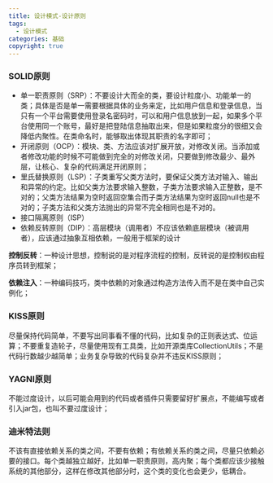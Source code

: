 ```yaml
---
title: 设计模式-设计原则
tags:
  - 设计模式
categories: 基础
copyright: true
---
```


### SOLID原则

* 单一职责原则（SRP）：不要设计大而全的类，要设计粒度小、功能单一的类；具体是否是单一需要根据具体的业务来定，比如用户信息和登录信息，当只有一个平台需要使用登录名密码时，可以和用户信息放到一起，如果多个平台使用同一个账号，最好是把登陆信息抽取出来，但是如果粒度分的很细又会降低内聚性。在类命名时，能够取出体现其职责的名字即可；
* 开闭原则（OCP）：模块、类、方法应该对扩展开放，对修改关闭。当添加或者修改功能的时候不可能做到完全的对修改关闭，只要做到修改最少、最外层，让核心、复杂的代码满足开闭原则；
* 里氏替换原则（LSP）：子类重写父类方法时，要保证父类方法对输入、输出和异常的约定。比如父类方法要求输入整数，子类方法要求输入正整数，是不对的；父类方法结果为空时返回空集合而子类方法结果为空时返回null也是不对的；子类方法和父类方法抛出的异常不完全相同也是不对的。
* 接口隔离原则（ISP）
* 依赖反转原则（DIP）：高层模块（调用者）不应该依赖底层模块（被调用者），应该通过抽象互相依赖，一般用于框架的设计

**控制反转**：一种设计思想，控制说的是对程序流程的控制，反转说的是控制权由程序员转到框架；

**依赖注入**：一种编码技巧，类中依赖的对象通过构造方法传入而不是在类中自己实例化；

### KISS原则

尽量保持代码简单，不要写出同事看不懂的代码，比如复杂的正则表达式、位运算；不要重复造轮子，尽量使用现有工具类，比如开源类库CollectionUtils；不是代码行数越少越简单；业务复杂导致的代码复杂并不违反KISS原则；

### YAGNI原则

不能过度设计，以后可能会用到的代码或者插件只需要留好扩展点，不能编写或者引入jar包，也叫不要过度设计；

### 迪米特法则

不该有直接依赖关系的类之间，不要有依赖；有依赖关系的类之间，尽量只依赖必要的接口。每个类越独立越好，比如单一职责原则，高内聚；每个类都应该少接触系统的其他部分，这样在修改其他部分时，这个类的变化也会更少，低耦合。

